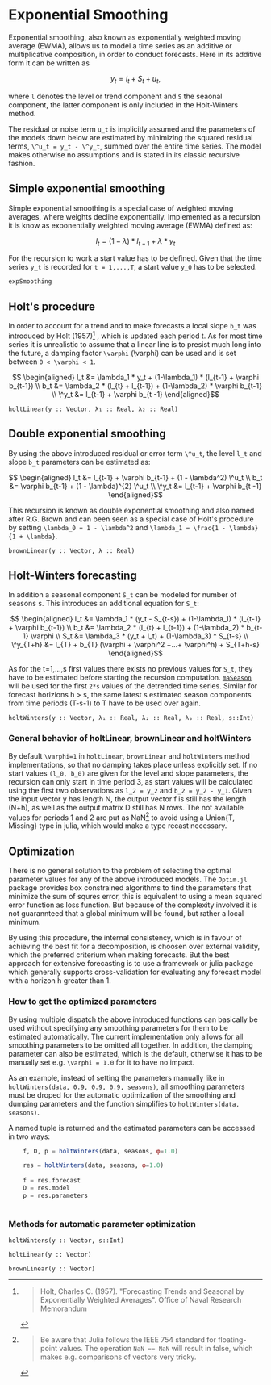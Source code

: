 # Exponential Smoothing

Exponential smoothing, also known as exponentially weighted moving average (EWMA),
allows us to model a time series as an additive or multiplicative composition,
in order to conduct forecasts. Here in its additive form it can be written as 

```math
	y_t = l_t + S_t + u_t,
```
where ``l`` denotes the level or trend component and ``S`` the seaonal component, the 
latter component is only included in the Holt-Winters method. 

The residual or noise term ``u_t`` is implicitly assumed and the parameters of the 
models down below are estimated by minimizing the squared residual terms, ``\^u_t = y_t - \^y_t``, 
summed over the entire time series.
The model makes otherwise no assumptions and is stated in its classic recursive fashion.

## Simple exponential smoothing
	
Simple exponential smoothing is a special case of weighted moving averages, where
weights decline exponentially. Implemented as a recursion it is know as 
exponentially weighted moving average (EWMA) defined as:


```math
    l_t = (1-\lambda) * l_{t-1} + \lambda * y_t
```
For the recursion to work a start value has to be defined. Given that the time series
``y_t`` is recorded for ``t = 1,...,T``, a start value ``y_0`` has to be selected.


```@docs
expSmoothing
```

## Holt's procedure

In order to account for a trend and to make forecasts a local slope ``b_t`` was introduced by Holt (1957)[^Holt57] , which is updated each period t. 
As for most time series it is unrealistic to assume that a linear line is to presist much long
into the future, a damping factor ``\varphi`` (\varphi) can be used and is set between ``0 < \varphi < 1``.

[^Holt57]:
	> Holt, Charles C. (1957). "Forecasting Trends and Seasonal by Exponentially Weighted Averages". Office of Naval Research Memorandum

```math
	\begin{aligned}
    l_t &= \lambda_1 * y_t + (1-\lambda_1) * (l_{t-1} + \varphi b_{t-1}) \\
	b_t &= \lambda_2 * (l_{t} + l_{t-1}) + (1-\lambda_2) * \varphi b_{t-1} \\
	\^y_t &= l_{t-1} + \varphi b_{t -1}
	\end{aligned}
```

```@docs
holtLinear(y :: Vector, λ₁ :: Real, λ₂ :: Real)
```


## Double exponential smoothing

By using the above introduced residual or error term ``\^u_t``, the level ``l_t`` and
slope ``b_t`` parameters can be estimated as:

```math
	\begin{aligned}
	l_t &= l_{t-1} + \varphi b_{t-1} + (1 - \lambda^2) \^u_t \\
	b_t &= \varphi b_{t-1} + (1 - \lambda)^{2} \^u_t  \\
	\^y_t &= l_{t-1} + \varphi b_{t -1}
	\end{aligned}
```
This recursion is known as double exponential smoothing and also named after R.G. Brown and
can been seen as a special case of Holt's procedure by setting ``\lambda_0 = 1 - \lambda^2``
and ``\lambda_1 = \frac{1 - \lambda}{1 + \lambda}``.


```@docs
brownLinear(y :: Vector, λ :: Real)
```


## Holt-Winters forecasting

In addition a seasonal component ``S_t`` can be modeled for number of seasons s.
This introduces an additional equation for ``S_t``: 

```math
	\begin{aligned}
    l_t &= \lambda_1 * (y_t - S_{t-s}) + (1-\lambda_1) * (l_{t-1} + \varphi b_{t-1}) \\
	b_t &= \lambda_2 * (l_{t} + l_{t-1}) + (1-\lambda_2) * b_{t-1} \varphi \\
    S_t &= \lambda_3 * (y_t + l_t) + (1-\lambda_3) * S_{t-s} \\
	\^y_{T+h} &= l_{T} + b_{T} (\varphi + \varphi^2 +...+ \varphi^h) + S_{T+h-s}
	\end{aligned}
```

As for the t=1,...,s first values there exists no previous values for ``S_t``, 
they have to be estimated before starting the recursion computation. 
[`maSeason`](@ref) will be used for the first ``2*s`` values of the detrended time series. 
Similar for forecast horizions h > s, the same latest s estimated season components
from time periods (T-s-1) to T have to be used over again.


```@docs
holtWinters(y :: Vector, λ₁ :: Real, λ₂ :: Real, λ₃ :: Real, s::Int)
```

### General behavior of holtLinear, brownLinear and holtWinters

By default ``\varphi=1`` in `holtLinear`, `brownLinear` and `holtWinters`
method implementations, so that no damping takes place unless explicitly set.
If no start values ``(l_0, b_0)`` are given for the level and slope parameters, the recursion can
only start in time period 3, as start values will be calculated using the first two observations
as ``l_2 = y_2`` and ``b_2 = y_2 - y_1``. 
Given the input vector y has length N, the output vector f
is still has the length (N+h), as well as the output matrix D still has N rows. The not available
values for periods 1 and 2 are put as NaN[^1] to avoid using a Union{T, Missing} type in julia,
which would make a type recast necessary. 

[^1]:
	> Be aware that Julia follows the IEEE 754 standard for floating-point values.
	> The operation `NaN == NaN` will result in false, which makes e.g. comparisons 
	> of vectors very tricky.

## Optimization

There is no general solution to the problem of selecting the optimal parameter values
for any of the above introduced models. The `Optim.jl` package provides box constrained
algorithms to find the parameters that minimize the sum of squres error, this is equivalent to
using a mean squared error function as loss function. But because of the complexity involved it
is not guarannteed that a global minimum will be found, but rather a local minimum. 

By using this procedure, the internal consistency, which is in favour of achieving the best fit for a
decomposition, is choosen over external validity, which the preferred criterium when making forecasts. 
But the best approach for extensive forecasting is to use a framework or julia package which generally supports cross-validation
for evaluating any forecast model with a horizon h greater than 1. 

### How to get the optimized parameters

By using multiple dispatch the above introduced functions can basically be used without specifying any smoothing
parameters for them to be estimated automatically. The current implementation only allows for all smoothing parameters to be omitted all together. 
In addition, the damping parameter can also be estimated, which is the default, otherwise
it has to be manually set e.g. ``\varphi = 1.0`` for it to have no impact.

As an example, instead of setting the parameters manually like in `holtWinters(data, 0.9, 0.9, 0.9, seasons)`, all
smoothing parameters must be droped for the automatic optimization of the smoothing and dumping parameters and the function simplifies to `holtWinters(data, seasons)`.


A named tuple is returned and the estimated parameters can be accessed in two ways: 

```julia
	f, D, p = holtWinters(data, seasons, φ=1.0)
```

```julia
	res = holtWinters(data, seasons, φ=1.0)
	
	f = res.forecast
	D = res.model
	p = res.parameters
	
```



### Methods for automatic parameter optimization

```@docs
holtWinters(y :: Vector, s::Int)
```


```@docs
holtLinear(y :: Vector)
```


```@docs
brownLinear(y :: Vector)
```


